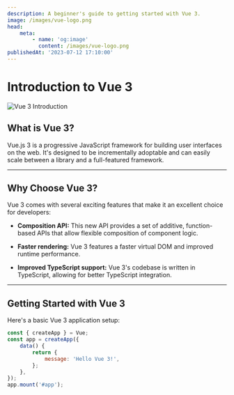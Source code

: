 ```yaml
---
description: A beginner's guide to getting started with Vue 3.
image: /images/vue-logo.png
head:
    meta:
        - name: 'og:image'
          content: /images/vue-logo.png
publishedAt: '2023-07-12 17:10:00'
---
```


# Introduction to Vue 3

![Vue 3 Introduction](/images/vue-logo.png)

## What is Vue 3?

Vue.js 3 is a progressive JavaScript framework for building user interfaces on the web. It's designed to be incrementally adoptable and can easily scale between a library and a full-featured framework.

---

## Why Choose Vue 3?

Vue 3 comes with several exciting features that make it an excellent choice for developers:

-   **Composition API:** This new API provides a set of additive, function-based APIs that allow flexible composition of component logic.

-   **Faster rendering:** Vue 3 features a faster virtual DOM and improved runtime performance.

-   **Improved TypeScript support:** Vue 3's codebase is written in TypeScript, allowing for better TypeScript integration.

---

## Getting Started with Vue 3

Here's a basic Vue 3 application setup:

```javascript
const { createApp } = Vue;
const app = createApp({
    data() {
        return {
            message: 'Hello Vue 3!',
        };
    },
});
app.mount('#app');
```
